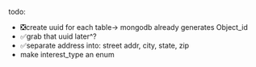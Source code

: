 todo:

- ❎create uuid for each table-> mongodb already generates Object_id
- ✅grab that uuid later^?
- ✅separate address into: street addr, city, state, zip
- make interest_type an enum
